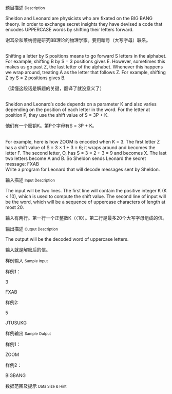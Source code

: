 <div class="panel panel-default">
<div class="area-title">
<span>
题目描述
<small>Description</small>
</span></div>
<div class="panel-body">

<p>Sheldon and Leonard are physicists who are ﬁxated on the BIG BANG theory. In order to exchange secret insights they have devised a code that encodes UPPERCASE words by shifting their letters forward.</p>
<p>谢耳朵和莱纳德是研究BB理论的物理学家。要用暗号（大写字母）联系。</p>
<p><br>Shifting a letter by S positions means to go forward S letters in the alphabet. For example, shifting B by S = 3 positions gives E. However, sometimes this makes us go past Z, the last letter of the alphabet. Whenever this happens we wrap around, treating A as the letter that follows Z. For example, shifting Z by S = 2 positions gives B.</p>
<p>（读懂这段话是解题的关键，翻译了就没意义了）</p>
<p><br>Sheldon and Leonard’s code depends on a parameter K and also varies depending on the position of each letter in the word. For the letter at position P, they use the shift value of S = 3P + K.</p>
<p>他们有一个密钥K。第P个字母有S = 3P + K。</p>
<p><br>For example, here is how ZOOM is encoded when K = 3. The ﬁrst letter Z has a shift value of S = 3 × 1 + 3 = 6; it wraps around and becomes the letter F. The second letter, O, has S = 3 × 2 + 3 = 9 and becomes X. The last two letters become A and B. So Sheldon sends Leonard the secret message: FXAB<br>Write a program for Leonard that will decode messages sent by Sheldon.</p>

</div>
</div>

<div class="panel panel-default">
<div class="area-title">
<span>
输入描述
<small>Input Description</small>
</span></div>
<div class="panel-body">
<p>The input will be two lines. The ﬁrst line will contain the positive integer K (K &lt; 10), which is used to compute the shift value. The second line of input will be the word, which will be a sequence of uppercase characters of length at most 20.</p>
<p>输入有两行。第一行一个正整数K（〈10）。第二行是最多20个大写字母组成的信。</p>

</div>
</div>
<div  class="panel panel-default">
<div class="area-title">
<span>
输出描述
<small>Output Description</small>
</span></div>
<div class="panel-body">

<p>The output will be the decoded word of uppercase letters.</p>
<p>输入就是解密后的信。</p>

</div>
</div>


<div class="panel panel-default">
<div class="area-title">
<span>
样例输入
<small>Sample Input</small>
</span></div>
<div class="panel-body">
<p>样例1：</p>
<p>3</p>
<p>FXAB</p>
<p>样例2:</p>
<p>5</p>
<p>JTUSUKG</p>

</div>
</div>

<div class="panel panel-default">
<div class="area-title">
<span>
样例输出
<small>Sample Output</small>
</span></div>
<div class="panel-body">
<p>样例1：</p>
<p>ZOOM</p>
<p>样例2：</p>
<p>BIGBANG</p>

</div>
</div>

<div class="panel panel-default">
<div class="area-title">
<span>
数据范围及提示
<small>Data Size & Hint</small>
</span></div>
<div class="panel-body">

</div>
</div>